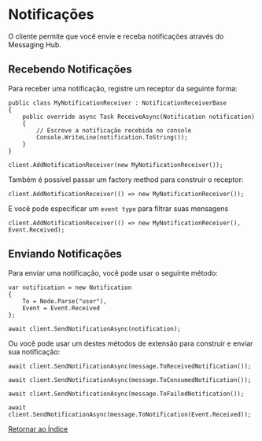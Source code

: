# Notificações

O cliente permite que você envie e receba notificações através do Messaging Hub.

## Recebendo Notificações

Para receber uma notificação, registre um receptor da seguinte forma:

```CSharp 
public class MyNotificationReceiver : NotificationReceiverBase
{
    public override async Task ReceiveAsync(Notification notification)
    {
        // Escreve a notificação recebida no console
        Console.WriteLine(notification.ToString());
    }
}

client.AddNotificationReceiver(new MyNotificationReceiver());
```

Também é possível passar um factory method para construir o receptor:

```CSharp 
client.AddNotificationReceiver(() => new MyNotificationReceiver());
```

E você pode especificar um `event type` para filtrar suas mensagens

```CSharp 
client.AddNotificationReceiver(() => new MyNotificationReceiver(), Event.Received);
```

## Enviando Notificações

Para enviar uma notificação, você pode usar o seguinte método:

```CSharp 
var notification = new Notification
{
    To = Node.Parse("user"),
    Event = Event.Received
};

await client.SendNotificationAsync(notification);
```

Ou você pode usar um destes métodos de extensão para construir e enviar sua notificação:

```CSharp 
await client.SendNotificationAsync(message.ToReceivedNotification());

await client.SendNotificationAsync(message.ToConsumedNotification());

await client.SendNotificationAsync(message.ToFailedNotification());

await client.SendNotificationAsync(message.ToNotification(Event.Received));
```

[Retornar ao Índice](./index.md)